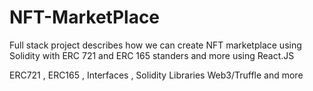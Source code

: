 # NFT-MarketPlace
Full stack project describes how we can create NFT marketplace using Solidity with ERC 721 and ERC 165 standers and more using React.JS

ERC721 , ERC165 , Interfaces , Solidity Libraries 
Web3/Truffle
and more
